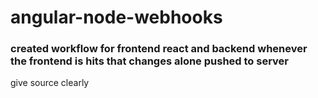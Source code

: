 # angular-node-webhooks

### created workflow for frontend react and backend whenever the frontend is hits that changes alone pushed to server 
give source clearly

